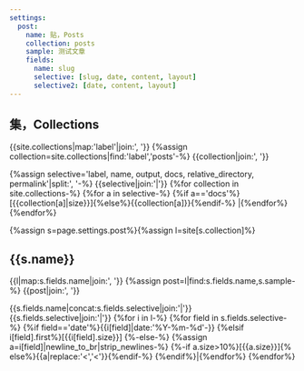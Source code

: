 ```yaml
---
settings:
  post:
    name: 贴，Posts
    collection: posts
    sample: 测试文章
    fields:
      name: slug
      selective: [slug, date, content, layout]
      selective2: [date, content, layout]
---
```

## 集，Collections
{{site.collections|map:'label'|join:', '}}
{%assign collection=site.collections|find:'label','posts'-%}
{{collection|join:', '}}

{%assign selective='label, name, output, docs, relative_directory, permalink'|split:', '-%}
{{selective|join:'|'}}
{%for collection in site.collections-%}
{%for a in selective-%}
{%if a=='docs'%}[{{collection[a]|size}}]{%else%}{{collection[a]}}{%endif-%}
|{%endfor%}
{%endfor%}

{%assign s=page.settings.post%}{%assign l=site[s.collection]%}
## {{s.name}}
{{l|map:s.fields.name|join:', '}}
{%assign post=l|find:s.fields.name,s.sample-%}
{{post|join:', '}}

{{s.fields.name|concat:s.fields.selective|join:'|'}}
{{s.fields.selective|join:'|'}}
{%for i in l-%}
{%for field in s.fields.selective-%}
{%if field=='date'%}{{i[field]|date:'%Y-%m-%d'-}}
{%elsif i[field].first%}[{{i[field].size}}]
{%-else-%}
  {%assign a=i[field]|newline_to_br|strip_newlines-%}
  {%-if a.size>10%}[{{a.size}}]{%
  else%}{{a|replace:'<','&lt;'}}{%endif-%}
{%endif%}|{%endfor%}
{%endfor%}
